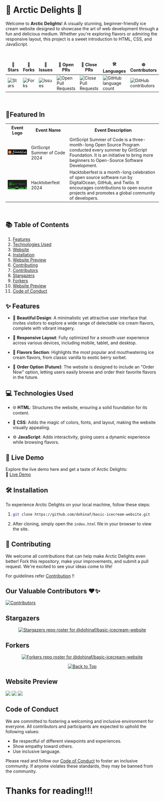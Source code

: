 # 🍦 **Arctic Delights** 🍨  
Welcome to **Arctic Delights**! A visually stunning, beginner-friendly ice cream website designed to showcase the art of web development through a fun and delicious medium. Whether you're exploring flavors or admiring the responsive layout, this project is a sweet introduction to HTML, CSS, and JavaScript.

<div align = "center">
<br>

<table align="center">
    <thead align="center">
        <tr border: 1px;>
            <td><b>🌟 Stars</b></td>
            <td><b>🍴 Forks</b></td>
            <td><b>🐛 Issues</b></td>
            <td><b>🔔 Open PRs</b></td>
            <td><b>🔕 Close PRs</b></td>
            <td><b>🛠️ Languages</b></td>
            <td><b>🌐 Contributors </b></td>
        </tr>
     </thead>
    <tbody>
         <tr>
            <td><img alt="Stars" src="https://img.shields.io/github/stars/dohinaf/basic-icecream-website?style=flat&logo=github"/></td>
            <td><img alt="Forks" src="https://img.shields.io/github/forks/dohinaf/basic-icecream-website?style=flat&logo=github"/></td>
            <td><img alt="Issues" src="https://img.shields.io/github/issues/dohinaf/basic-icecream-website?style=flat&logo=github"/></td>
            <td><img alt="Open Pull Requests" src="https://img.shields.io/github/issues-pr/dohinaf/basic-icecream-website?style=flat&logo=github"/></td>
           <td><img alt="Close Pull Requests" src="https://img.shields.io/github/issues-pr-closed/dohinaf/basic-icecream-website?style=flat&color=critical&logo=github"/></td>
           <td><img alt="GitHub language count" src="https://img.shields.io/github/languages/count/dohinaf/basic-icecream-website?style=flat&color=critical&logo=github"></td>
           <td><img alt="GitHub contributors" src="https://img.shields.io/github/contributors/dohinaf/basic-icecream-website?color=2b9348"></td>
        </tr>
    </tbody>
</table>
</div>
<br>

## 🚀Featured In

<table>

   <tr>
      <th>Event Logo</th>
      <th>Event Name</th>
      <th>Event Description</th>
   </tr>
   <tr>
      <td><img src="./gssoc24.png" width="200" height="auto" loading="lazy" alt="GSSoC 24"/></td>
      <td>GirlScript Summer of Code 2024</td>
      <td>GirlScript Summer of Code is a three-month-long Open Source Program conducted every summer by GirlScript Foundation. It is an initiative to bring more beginners to Open-Source Software Development.</td>
   </tr>
    <tr>
      <td><img src="./hacktoberfest.png" width="200" height="auto" loading="lazy" alt="Hacktoberfest 2024"/></td>
      <td>Hacktoberfest 2024</td>
      <td>Hacktoberfest is a month-long celebration of open source software run by DigitalOcean, GitHub, and Twilio. It encourages contributions to open source projects and promotes a global community of developers.</td>
   </tr>

</table>
<br>

## 📚 Table of Contents

1. [Features](#-features)
2. [Technologies Used](#-technologies-used)
3. [Website](#-live-demo)
4. [Installation](#️-installation)
5. [Website Preview](#-website-preview)
6. [Contributing](#-contributing)
7. [Contributors](#our-valuable-contributors-️)
8. [Stargazers](#stargazers)
9. [Forkers](#forkers)
10. [Website Preview](#website-preview)
11. [Code of Conduct](#code-of-conduct)

## ✨ **Features**
- 🍧 **Beautiful Design**: A minimalistic yet attractive user interface that invites visitors to explore a wide range of delectable ice cream flavors, complete with vibrant imagery.
  
- 📱 **Responsive Layout**: Fully optimized for a smooth user experience across various devices, including mobile, tablet, and desktop.
  
- 🍨 **Flavors Section**: Highlights the most popular and mouthwatering ice cream flavors, from classic vanilla to exotic berry sorbet.
  
- 🛒 **Order Option (Future)**: The website is designed to include an "Order Now" option, letting users easily browse and order their favorite flavors in the future.

## 💻 **Technologies Used**
- 🌐 **HTML**: Structures the website, ensuring a solid foundation for its content.
  
- 🎨 **CSS**: Adds the magic of colors, fonts, and layout, making the website visually appealing.
  
- ⚙️ **JavaScript**: Adds interactivity, giving users a dynamic experience while browsing flavors.

## 🚀 **Live Demo**
Explore the live demo here and get a taste of Arctic Delights:  
🔗 [Live Demo](https://arcticdelights.netlify.app/)

## 🛠️ **Installation**

To experience Arctic Delights on your local machine, follow these steps:

1. ```bash
   git clone https://github.com/dohinaf/basic-icecream-website.git
   ```

2. After cloning, simply open the `index.html` file in your browser to view the site.

## 🤝 **Contributing**

We welcome all contributions that can help make Arctic Delights even better! Fork this repository, make your improvements, and submit a pull request.  We're excited to see your ideas come to life!

For guidelines refer [Contribution](Contributors.md) !!

## Our Valuable Contributors ❤️✨

[![Contributors](https://contrib.rocks/image?repo=dohinaf/basic-icecream-website)](https://github.com/dohinaf/basic-icecream-website/graphs/contributors)


## Stargazers

<div align='center'>

[![Stargazers repo roster for @dohinaf/basic-icecream-website](https://reporoster.com/stars/dohinaf/basic-icecream-website)](https://github.com/dohinaf/basic-icecream-website/stargazers)

</div>

## Forkers
<div align='center'>

[![Forkers repo roster for @dohinaf/basic-icecream-website](https://reporoster.com/forks/dohinaf/basic-icecream-website)](https://github.com/dohinaf/basic-icecream-website/network/members)

</div>

<div align="center">
    <a href="#top">
        <img src="https://img.shields.io/badge/Back%20to%20Top-000000?style=for-the-badge&logo=github&logoColor=white" alt="Back to Top">
    </a>
</div>

## Website Preview
<img src='./home.png'>
<img src='./menu.png'>
<img src='./blogs.png'>

## Code of Conduct
We are committed to fostering a welcoming and inclusive environment for everyone. All contributors and participants are expected to uphold the following values:

- Be respectful of different viewpoints and experiences.
- Show empathy toward others.
- Use inclusive language.

Please read and follow our [Code of Conduct](Code_of_Conduct.md) to foster an inclusive community.
If anyone violates these standards, they may be banned from the community.

# Thanks for reading!!!